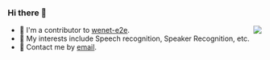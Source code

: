 ### Hi there 👋

<img align="right" src="https://github-readme-stats.vercel.app/api?username=cdliang11&show_icons=true&icon_color=805AD5&text_color=718096&bg_color=ffffff&hide_title=true" />


- 🔭 I'm a contributor to [wenet-e2e](https://github.com/wenet-e2e).
- 🌱 My interests include Speech recognition, Speaker Recognition, etc.
- 💬 Contact me by [email](mailto:1404056823@qq.com).
